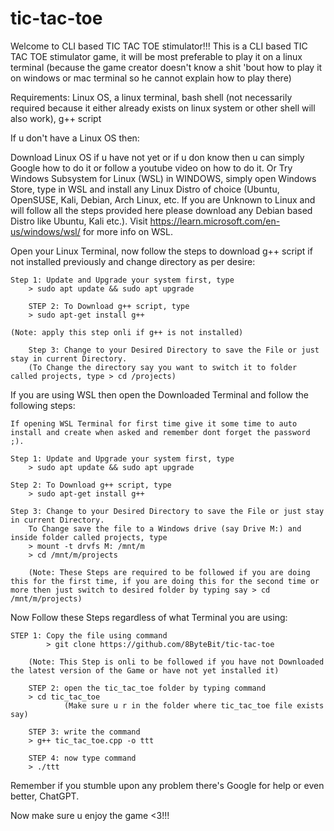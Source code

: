 # tic-tac-toe
Welcome to CLI based TIC TAC TOE stimulator!!! 
This is a CLI based TIC TAC TOE stimulator game, 
it will be most preferable to play it on a linux terminal 
(because the game creator doesn't know a shit 'bout how to play it on windows or mac terminal
so he cannot explain how to play there)

Requirements: Linux OS, a linux terminal, bash shell (not necessarily required because it either already exists 
              on linux system or other shell will also work), g++ script

If u don't have a Linux OS then:

Download Linux OS if u have not yet or if u don know then u can simply Google how to do it or follow a youtube video on how to do it.
Or Try Windows Subsystem for Linux (WSL) in WINDOWS, simply open Windows Store, type in WSL and install any Linux Distro of choice (Ubuntu, OpenSUSE, Kali, Debian, Arch Linux, etc. If you are Unknown to Linux and will follow all the steps provided here please download any Debian based Distro like Ubuntu, Kali etc.). Visit https://learn.microsoft.com/en-us/windows/wsl/ for more info on WSL.

Open your Linux Terminal, now follow the steps to download g++ script if not installed previously and change directory as per desire:

	Step 1: Update and Upgrade your system first, type
		> sudo apt update && sudo apt upgrade

        STEP 2: To Download g++ script, type
		> sudo apt-get install g++
				
	(Note: apply this step onli if g++ is not installed)
		
    	Step 3: Change to your Desired Directory to save the File or just stay in current Directory.
		(To Change the directory say you want to switch it to folder called projects, type > cd /projects)
				
If you are using WSL then open the Downloaded Terminal and follow the following steps:

	If opening WSL Terminal for first time give it some time to auto install and create when asked and remember dont forget the password ;).

	Step 1: Update and Upgrade your system first, type
		> sudo apt update && sudo apt upgrade
				
	Step 2: To Download g++ script, type
		> sudo apt-get install g++
				
	Step 3: Change to your Desired Directory to save the File or just stay in current Directory.
		To Change save the file to a Windows drive (say Drive M:) and inside folder called projects, type
		> mount -t drvfs M: /mnt/m
		> cd /mnt/m/projects
		
		(Note: These Steps are required to be followed if you are doing this for the first time, if you are doing this for the second time or more then just switch to desired folder by typing say > cd /mnt/m/projects)
		
		
Now Follow these Steps regardless of what Terminal you are using:

  	STEP 1: Copy the file using command 
	        > git clone https://github.com/8ByteBit/tic-tac-toe
		
		(Note: This Step is onli to be followed if you have not Downloaded the latest version of the Game or have not yet installed it)

    	STEP 2: open the tic_tac_toe folder by typing command 
		> cd tic_tac_toe 
                (Make sure u r in the folder where tic_tac_toe file exists say) 

    	STEP 3: write the command 
		> g++ tic_tac_toe.cpp -o ttt
         
    	STEP 4: now type command 
		> ./ttt
        
Remember if you stumble upon any problem there's Google for help or even better, ChatGPT.        

Now make sure u enjoy the game <3!!!
